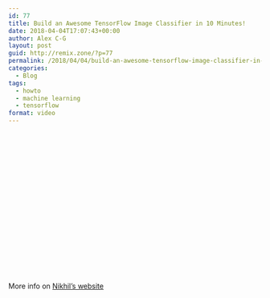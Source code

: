 ```yaml
---
id: 77
title: Build an Awesome TensorFlow Image Classifier in 10 Minutes!
date: 2018-04-04T17:07:43+00:00
author: Alex C-G
layout: post
guid: http://remix.zone/?p=77
permalink: /2018/04/04/build-an-awesome-tensorflow-image-classifier-in-10-minutes/
categories:
  - Blog
tags:
  - howto
  - machine learning
  - tensorflow
format: video
---
```

<div class="arve-wrapper" data-mode="normal" data-provider="youtube" id="arve-gIhUePPFmpY" itemscope itemtype="http://schema.org/VideoObject">
  <div class="arve-embed-container" style="padding-bottom:56.250000%">
  </div>
</div>

More info on [Nikhil&#8217;s website](https://nikhilsrambles.substack.com/p/how-to-build-an-insanely-good-image-classifier-in-under-10-minutes)